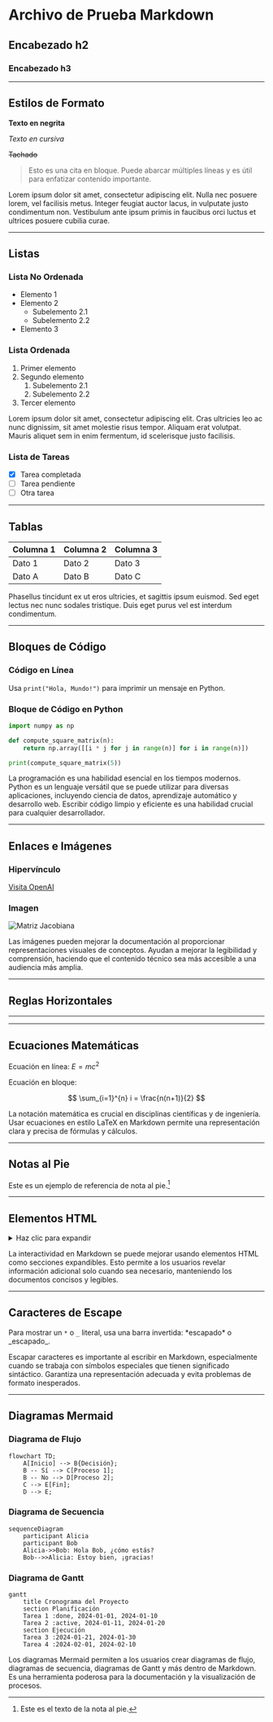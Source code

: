 # Archivo de Prueba Markdown

## Encabezado h2

### Encabezado h3

---

## Estilos de Formato

**Texto en negrita**

*Texto en cursiva*

~~Tachado~~

> Esto es una cita en bloque. Puede abarcar múltiples líneas y es útil para enfatizar contenido importante.

Lorem ipsum dolor sit amet, consectetur adipiscing elit. Nulla nec posuere lorem, vel facilisis metus. Integer feugiat auctor lacus, in vulputate justo condimentum non. Vestibulum ante ipsum primis in faucibus orci luctus et ultrices posuere cubilia curae.

---

## Listas

### Lista No Ordenada
- Elemento 1
- Elemento 2
  - Subelemento 2.1
  - Subelemento 2.2
- Elemento 3

### Lista Ordenada
1. Primer elemento
2. Segundo elemento
   1. Subelemento 2.1
   2. Subelemento 2.2
3. Tercer elemento

Lorem ipsum dolor sit amet, consectetur adipiscing elit. Cras ultricies leo ac nunc dignissim, sit amet molestie risus tempor. Aliquam erat volutpat. Mauris aliquet sem in enim fermentum, id scelerisque justo facilisis.

### Lista de Tareas
- [x] Tarea completada
- [ ] Tarea pendiente
- [ ] Otra tarea

---

## Tablas

| Columna 1 | Columna 2 | Columna 3 |
|-----------|-----------|-----------|
| Dato 1    | Dato 2    | Dato 3    |
| Dato A    | Dato B    | Dato C    |

Phasellus tincidunt ex ut eros ultricies, et sagittis ipsum euismod. Sed eget lectus nec nunc sodales tristique. Duis eget purus vel est interdum condimentum.

---

## Bloques de Código

### Código en Línea
Usa `print("Hola, Mundo!")` para imprimir un mensaje en Python.

### Bloque de Código en Python
```python
import numpy as np

def compute_square_matrix(n):
    return np.array([[i * j for j in range(n)] for i in range(n)])

print(compute_square_matrix(5))
```

La programación es una habilidad esencial en los tiempos modernos. Python es un lenguaje versátil que se puede utilizar para diversas aplicaciones, incluyendo ciencia de datos, aprendizaje automático y desarrollo web. Escribir código limpio y eficiente es una habilidad crucial para cualquier desarrollador.

---

## Enlaces e Imágenes

### Hipervínculo
[Visita OpenAI](https://openai.com)

### Imagen
![Matriz Jacobiana](https://res.cloudinary.com/dtpiuha91/image/upload/v1738131143/jacobian_dk_normalized_r1vitk.png)

Las imágenes pueden mejorar la documentación al proporcionar representaciones visuales de conceptos. Ayudan a mejorar la legibilidad y comprensión, haciendo que el contenido técnico sea más accesible a una audiencia más amplia.

---

## Reglas Horizontales

---

---

## Ecuaciones Matemáticas

Ecuación en línea: $E = mc^2$

Ecuación en bloque:

$$
\sum_{i=1}^{n} i = \frac{n(n+1)}{2}
$$

La notación matemática es crucial en disciplinas científicas y de ingeniería. Usar ecuaciones en estilo LaTeX en Markdown permite una representación clara y precisa de fórmulas y cálculos.

---

## Notas al Pie

Este es un ejemplo de referencia de nota al pie.[^1]

[^1]: Este es el texto de la nota al pie.

---

## Elementos HTML

<details>
  <summary>Haz clic para expandir</summary>
  ¡Contenido oculto revelado!
</details>

La interactividad en Markdown se puede mejorar usando elementos HTML como secciones expandibles. Esto permite a los usuarios revelar información adicional solo cuando sea necesario, manteniendo los documentos concisos y legibles.

---

## Caracteres de Escape

Para mostrar un `*` o `_` literal, usa una barra invertida: \*escapado\* o \_escapado\_.

Escapar caracteres es importante al escribir en Markdown, especialmente cuando se trabaja con símbolos especiales que tienen significado sintáctico. Garantiza una representación adecuada y evita problemas de formato inesperados.

---

## Diagramas Mermaid

### Diagrama de Flujo
```mermaid
flowchart TD;
    A[Inicio] --> B{Decisión};
    B -- Sí --> C[Proceso 1];
    B -- No --> D[Proceso 2];
    C --> E[Fin];
    D --> E;
```

### Diagrama de Secuencia
```mermaid
sequenceDiagram
    participant Alicia
    participant Bob
    Alicia->>Bob: Hola Bob, ¿cómo estás?
    Bob-->>Alicia: Estoy bien, ¡gracias!
```

### Diagrama de Gantt
```mermaid
gantt
    title Cronograma del Proyecto
    section Planificación
    Tarea 1 :done, 2024-01-01, 2024-01-10
    Tarea 2 :active, 2024-01-11, 2024-01-20
    section Ejecución
    Tarea 3 :2024-01-21, 2024-01-30
    Tarea 4 :2024-02-01, 2024-02-10
```

Los diagramas Mermaid permiten a los usuarios crear diagramas de flujo, diagramas de secuencia, diagramas de Gantt y más dentro de Markdown. Es una herramienta poderosa para la documentación y la visualización de procesos.